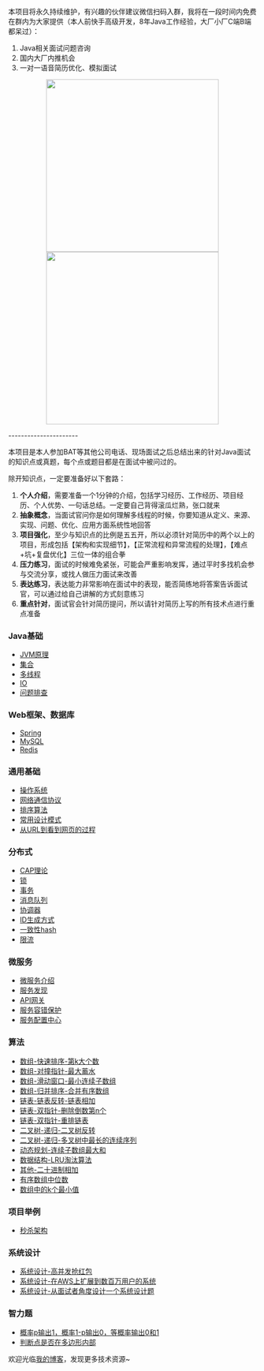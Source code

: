 本项目将永久持续维护，有兴趣的伙伴建议微信扫码入群，我将在一段时间内免费在群内为大家提供（本人前快手高级开发，8年Java工作经验，大厂小厂C端B端都呆过）：
1. Java相关面试问题咨询
2. 国内大厂内推机会
3. 一对一语音简历优化、模拟面试

<center>
<figure>
<img src="https://github.com/xbox1994/Java-Interview/raw/master/images/wxg.jpg"  width="350" />

<img src="https://github.com/xbox1994/Java-Interview/raw/master/images/wxg2.jpg"  width="350" />
</figure>
</center>
----------------------

本项目是本人参加BAT等其他公司电话、现场面试之后总结出来的针对Java面试的知识点或真题，每个点或题目都是在面试中被问过的。

除开知识点，一定要准备好以下套路：  
1. **个人介绍**，需要准备一个1分钟的介绍，包括学习经历、工作经历、项目经历、个人优势、一句话总结。一定要自己背得滚瓜烂熟，张口就来
2. **抽象概念**，当面试官问你是如何理解多线程的时候，你要知道从定义、来源、实现、问题、优化、应用方面系统性地回答
3. **项目强化**，至少与知识点的比例是五五开，所以必须针对简历中的两个以上的项目，形成包括【架构和实现细节】，【正常流程和异常流程的处理】，【难点+坑+复盘优化】三位一体的组合拳
4. **压力练习**，面试的时候难免紧张，可能会严重影响发挥，通过平时多找机会参与交流分享，或找人做压力面试来改善
5. **表达练习**，表达能力非常影响在面试中的表现，能否简练地将答案告诉面试官，可以通过给自己讲解的方式刻意练习
6. **重点针对**，面试官会针对简历提问，所以请针对简历上写的所有技术点进行重点准备

### Java基础
* [JVM原理](MD/Java基础-JVM原理.md)
* [集合](MD/Java基础-集合.md)
* [多线程](MD/Java基础-多线程.md)
* [IO](MD/Java基础-IO.md)
* [问题排查](https://www.wangtianyi.top/article/2018-07-20-javasheng-chan-huan-jing-xia-wen-ti-pai-cha/?utm_source=github&utm_medium=github)
### Web框架、数据库
* [Spring](MD/Web框架-Spring.md)
* [MySQL](MD/数据库-MySQL.md)
* [Redis](MD/数据库-Redis.md)
### 通用基础
* [操作系统](MD/通用基础-操作系统.md)
* [网络通信协议](MD/通用基础-网络通信协议.md)
* [排序算法](MD/通用基础-排序算法.md)
* [常用设计模式](MD/通用基础-设计模式.md)
* [从URL到看到网页的过程](https://www.wangtianyi.top/article/2017-10-22-cong-urlkai-shi-,ding-wei-shi-jie/?utm_source=github&utm_medium=github)
### 分布式
* [CAP理论](MD/分布式-CAP理论.md)
* [锁](MD/分布式-锁.md)
* [事务](MD/分布式-事务.md)
* [消息队列](MD/分布式-消息队列.md)
* [协调器](MD/分布式-协调器.md)
* [ID生成方式](MD/分布式-ID生成方式.md)
* [一致性hash](MD/分布式-一致性hash.md)
* [限流](MD/分布式-限流.md)
### 微服务
* [微服务介绍](https://www.wangtianyi.top/article/2017-04-16-microservies-1-introduction-to-microservies/?utm_source=github&utm_medium=github)
* [服务发现](MD/微服务-服务注册与发现.md)
* [API网关](MD/微服务-网关.md)
* [服务容错保护](MD/微服务-服务容错保护.md)
* [服务配置中心](MD/微服务-服务配置中心.md)
### 算法
* [数组-快速排序-第k大个数](MD/算法-数组-快速排序-第k大个数.md)
* [数组-对撞指针-最大蓄水](MD/算法-数组-对撞指针-最大蓄水.md)
* [数组-滑动窗口-最小连续子数组](MD/算法-数组-滑动窗口-最小连续子数组.md)
* [数组-归并排序-合并有序数组](MD/算法-数组-归并排序-合并有序数组.md)
* [链表-链表反转-链表相加](MD/算法-链表-反转链表-链表相加.md)
* [链表-双指针-删除倒数第n个](MD/算法-链表-双指针-删除倒数第n个.md)
* [链表-双指针-重排链表](https://leetcode.cn/problems/reorder-list/description/)
* [二叉树-递归-二叉树反转](MD/算法-二叉树-递归-二叉树反转.md)
* [二叉树-递归-多叉树中最长的连续序列](MD/算法-二叉树-多叉树中最长的连续序列.md)
* [动态规划-连续子数组最大和](MD/算法-动态规划-连续子数组最大和.md)
* [数据结构-LRU淘汰算法](MD/算法-数据结构-LRU淘汰算法.md)
* [其他-二十进制相加](MD/算法-其他-二十进制相加.md)
* [有序数组中位数](https://leetcode-cn.com/problems/median-of-two-sorted-arrays/solution/xun-zhao-liang-ge-you-xu-shu-zu-de-zhong-wei-s-114/)
* [数组中的k个最小值](https://leetcode-cn.com/problems/zui-xiao-de-kge-shu-lcof/solution/zui-xiao-de-kge-shu-by-leetcode-solution/)
### 项目举例
* [秒杀架构](MD/秒杀架构.md)
### 系统设计
* [系统设计-高并发抢红包](MD/系统设计-高并发抢红包.md)
* [系统设计-在AWS上扩展到数百万用户的系统](https://www.wangtianyi.top/article/2019-03-06-zai-awsshang-kuo-zhan-dao-shu-bai-mo-yong-hu-de-xi-tong/?utm_source=github&utm_medium=github)
* [系统设计-从面试者角度设计一个系统设计题](https://www.wangtianyi.top/article/2018-08-31-xi-tong-she-ji-mian-shi-ti-zong-he-kao-cha-mian-shi-zhe-de-da-zhao/?utm_source=github&utm_medium=github)
### 智力题
* [概率p输出1，概率1-p输出0，等概率输出0和1](https://blog.csdn.net/qq_29108585/article/details/60765640)
* [判断点是否在多边形内部](https://www.cnblogs.com/muyefeiwu/p/11260366.html)

欢迎光临[我的博客](http://www.wangtianyi.top/?utm_source=github&utm_medium=github)，发现更多技术资源~
